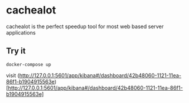 # cachealot
cachealot is the perfect speedup tool for most web based server applications

## Try it

```
docker-compose up
```

visit (http://127.0.0.1:5601/app/kibana#/dashboard/42b48060-1121-11ea-86f1-b1904915563e)[http://127.0.0.1:5601/app/kibana#/dashboard/42b48060-1121-11ea-86f1-b1904915563e]
